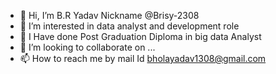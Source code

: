 - 👋 Hi, I’m B.R Yadav Nickname @Brisy-2308 
- 👀 I’m interested in data analyst and development role
- 🌱 I Have done Post Graduation Diploma in big data Analyst
- 💞️ I’m looking to collaborate on ...
- 📫 How to reach me by mail Id bholayadav1308@gmail.com

<!---
Brisy-2308/Brisy-2308 is a ✨ special ✨ repository because its `README.md` (this file) appears on your GitHub profile.
You can click the Preview link to take a look at your changes.
--->
